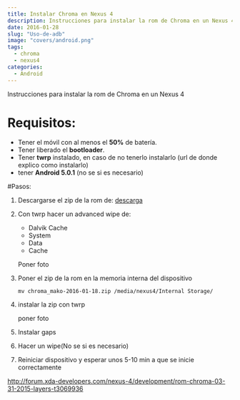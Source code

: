 ```yaml
---
title: Instalar Chroma en Nexus 4
description: Instrucciones para instalar la rom de Chroma en un Nexus 4
date: 2016-01-28
slug: "Uso-de-adb"
image: "covers/android.png"
tags:
  - chroma
  - nexus4
categories:
  - Android
---
```



Instrucciones para instalar la rom de Chroma en un Nexus 4

# Requisitos:

* Tener el móvil con al menos el **50%** de batería.
* Tener liberado el **bootloader**.
* Tener **twrp** instalado, en caso de no tenerlo instalarlo
(url de donde explico como instalarlo)
* tener **Android 5.0.1** (no se si es necesario)


#Pasos:
1. Descargarse el zip de la rom de: [descarga][rom]

2. Con twrp hacer un advanced wipe de:
    * Dalvik Cache
    * System
    * Data
    * Cache

    Poner foto


3. Poner el zip de la rom en la memoria interna del dispositivo

    `mv chroma_mako-2016-01-18.zip /media/nexus4/Internal Storage/`

4. instalar la zip con twrp

    poner foto

5. Instalar gaps

[rom]: https://www.androidfilehost.com/?fid=24369303960688159

6. Hacer un wipe(No se si es necesario)

7. Reiniciar dispositivo y esperar unos 5-10 min a que se inicie correctamente


http://forum.xda-developers.com/nexus-4/development/rom-chroma-03-31-2015-layers-t3069936
